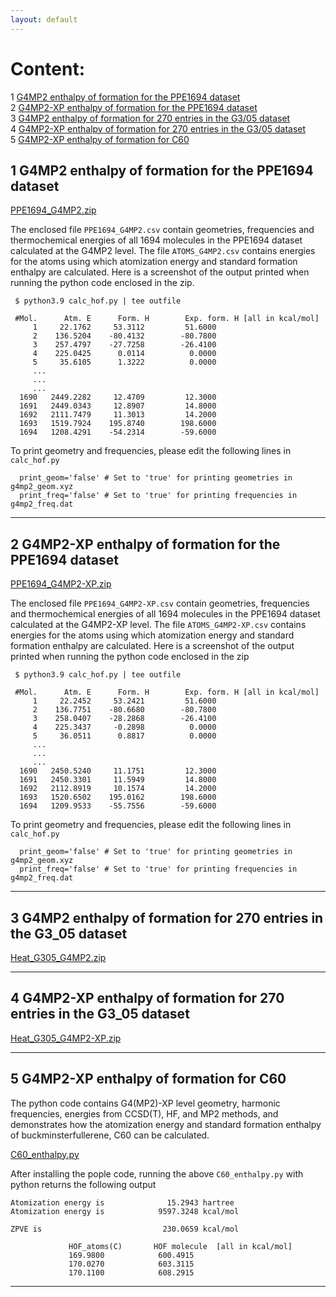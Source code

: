 ```yaml
---
layout: default
---
```

# Content:   
1 [G4MP2 enthalpy of formation for the PPE1694 dataset](#1-g4mp2-enthalpy-of-formation-for-the-ppe1694-dataset)      
2 [G4MP2-XP enthalpy of formation for the PPE1694 dataset](#2-g4mp2-xp-enthalpy-of-formation-for-the-ppe1694-dataset)   
3 [G4MP2 enthalpy of formation for 270 entries in the G3/05 dataset](#3-g4mp2-enthalpy-of-formation-for-270-entries-in-the-g3_05-dataset)      
4 [G4MP2-XP enthalpy of formation for 270 entries in the G3/05 dataset](#4-g4mp2-xp-enthalpy-of-formation-for-270-entries-in-the-g3_05-dataset)  
5 [G4MP2-XP enthalpy of formation for C60](#5-g4mp2-xp-enthalpy-of-formation-for-c60)  
  
## 1 G4MP2 enthalpy of formation for the PPE1694 dataset

[PPE1694_G4MP2.zip](https://github.com/moldis-group/pople/blob/main/benchmarks/PPE1694_G4MP2.zip)

The enclosed file `PPE1694_G4MP2.csv` contain geometries, frequencies and thermochemical energies of all 1694 molecules in the PPE1694 dataset calculated at the G4MP2 level. The file `ATOMS_G4MP2.csv` contains energies for the atoms using which atomization energy and standard formation enthalpy are calculated. Here is a screenshot of the output printed when running the python code enclosed in the zip. 

```
 $ python3.9 calc_hof.py | tee outfile

 #Mol.      Atm. E      Form. H        Exp. form. H [all in kcal/mol]
     1     22.1762     53.3112         51.6000
     2    136.5204    -80.4132        -80.7800
     3    257.4797    -27.7258        -26.4100
     4    225.0425      0.0114          0.0000
     5     35.6105      1.3222          0.0000
     ...
     ...
     ...
  1690   2449.2282     12.4709         12.3000
  1691   2449.0343     12.8907         14.8000
  1692   2111.7479     11.3013         14.2000
  1693   1519.7924    195.8740        198.6000
  1694   1208.4291    -54.2314        -59.6000
```

To print geometry and frequencies, please edit the following lines in `calc_hof.py`

```
  print_geom='false' # Set to 'true' for printing geometries in g4mp2_geom.xyz
  print_freq='false' # Set to 'true' for printing frequencies in g4mp2_freq.dat
```

* * *

## 2 G4MP2-XP enthalpy of formation for the PPE1694 dataset

[PPE1694_G4MP2-XP.zip](https://github.com/moldis-group/pople/blob/main/benchmarks/PPE1694_G4MP2-XP.zip)

The enclosed file `PPE1694_G4MP2-XP.csv` contain geometries, frequencies and thermochemical energies of all 1694 molecules in the PPE1694 dataset calculated at the G4MP2-XP level. The file `ATOMS_G4MP2-XP.csv` contains energies for the atoms using which atomization energy and standard formation enthalpy are calculated. Here is a screenshot of the output printed when running the python code enclosed in the zip

```
 $ python3.9 calc_hof.py | tee outfile

 #Mol.      Atm. E      Form. H        Exp. form. H [all in kcal/mol]
     1     22.2452     53.2421         51.6000
     2    136.7751    -80.6680        -80.7800
     3    258.0407    -28.2868        -26.4100
     4    225.3437     -0.2898          0.0000
     5     36.0511      0.8817          0.0000
     ...
     ...
     ...
  1690   2450.5240     11.1751         12.3000
  1691   2450.3301     11.5949         14.8000
  1692   2112.8919     10.1574         14.2000
  1693   1520.6502    195.0162        198.6000
  1694   1209.9533    -55.7556        -59.6000
```

To print geometry and frequencies, please edit the following lines in `calc_hof.py`

```
  print_geom='false' # Set to 'true' for printing geometries in g4mp2_geom.xyz
  print_freq='false' # Set to 'true' for printing frequencies in g4mp2_freq.dat
```

* * *

## 3 G4MP2 enthalpy of formation for 270 entries in the G3_05 dataset

[Heat_G305_G4MP2.zip](https://github.com/moldis-group/pople/blob/main/benchmarks/Heat_G305_G4MP2.zip)

* * *

## 4 G4MP2-XP enthalpy of formation for 270 entries in the G3_05 dataset

[Heat_G305_G4MP2-XP.zip](https://github.com/moldis-group/pople/blob/main/benchmarks/Heat_G305_G4MP2-XP.zip)

* * *

## 5 G4MP2-XP enthalpy of formation for C60
The python code contains G4(MP2)-XP level geometry, harmonic frequencies, energies from CCSD(T), HF, and MP2 methods, and demonstrates how the atomization energy and standard formation enthalpy of buckminsterfullerene, C60 can be calculated.

[C60_enthalpy.py](https://github.com/moldis-group/pople/blob/main/benchmarks/C60_enthalpy.py)

After installing the pople code, running the above `C60_enthalpy.py` with python returns the following output

```
Atomization energy is              15.2943 hartree    
Atomization energy is            9597.3248 kcal/mol    

ZPVE is                           230.0659 kcal/mol    

             HOF_atoms(C)       HOF molecule  [all in kcal/mol]
             169.9800            600.4915
             170.0270            603.3115
             170.1100            608.2915
```

* * *


